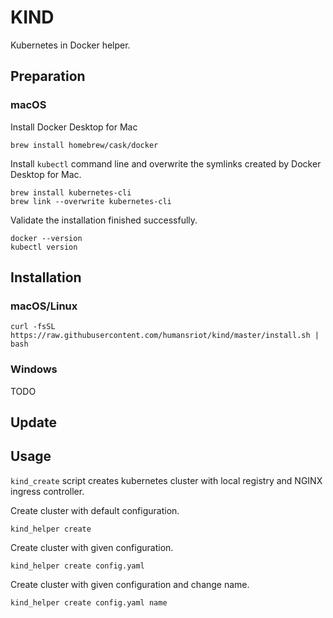 # KIND
Kubernetes in Docker helper.


## Preparation
### macOS
Install Docker Desktop for Mac
```
brew install homebrew/cask/docker
```

Install `kubectl` command line and overwrite the symlinks created by Docker Desktop for Mac.
```
brew install kubernetes-cli
brew link --overwrite kubernetes-cli
```

Validate the installation finished successfully.
```
docker --version
kubectl version
```

## Installation
### macOS/Linux
```
curl -fsSL https://raw.githubusercontent.com/humansriot/kind/master/install.sh | bash
```
### Windows
TODO
## Update


## Usage
`kind_create` script creates kubernetes cluster with local registry and NGINX ingress controller.

Create cluster with default configuration.
```
kind_helper create
```

Create cluster with given configuration.
```
kind_helper create config.yaml
```

Create cluster with given configuration and change name.
```
kind_helper create config.yaml name
```
